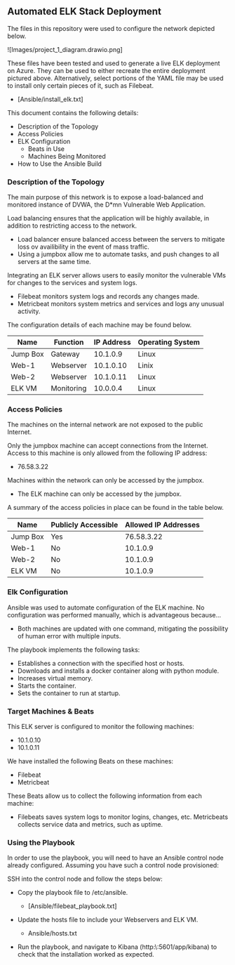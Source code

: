 ## Automated ELK Stack Deployment

The files in this repository were used to configure the network depicted below.

![Images/project_1_diagram.drawio.png]

These files have been tested and used to generate a live ELK deployment on Azure. They can be used to either recreate the entire deployment pictured above. Alternatively, select portions of the YAML file may be used to install only certain pieces of it, such as Filebeat.

  - [Ansible/install_elk.txt]

This document contains the following details:
- Description of the Topology
- Access Policies
- ELK Configuration
  - Beats in Use
  - Machines Being Monitored
- How to Use the Ansible Build


### Description of the Topology

The main purpose of this network is to expose a load-balanced and monitored instance of DVWA, the D*mn Vulnerable Web Application.

Load balancing ensures that the application will be highly available, in addition to restricting access to the network.
- Load balancer ensure balanced access between the servers to mitigate loss ov availibility in the event of mass traffic.
- Using a jumpbox allow me to automate tasks, and push changes to all servers at the same time.

Integrating an ELK server allows users to easily monitor the vulnerable VMs for changes to the services and system logs.
- Filebeat monitors system logs and records any changes made.
- Metricbeat monitors system metrics and services and logs any unusual activity.

The configuration details of each machine may be found below.

| Name     | Function  | IP Address  | Operating System |
|----------|-----------|-------------|------------------|
| Jump Box |  Gateway  |  10.1.0.9   | Linux            |
| Web-1    | Webserver |  10.1.0.10  | Linix            |
| Web-2    | Webserver |  10.1.0.11  | Linux            |
| ELK VM   |Monitoring |  10.0.0.4   | Linux            |

### Access Policies

The machines on the internal network are not exposed to the public Internet. 

Only the jumpbox machine can accept connections from the Internet. Access to this machine is only allowed from the following IP address:
- 76.58.3.22

Machines within the network can only be accessed by the jumpbox.
- The ELK machine can only be accessed by the jumpbox.

A summary of the access policies in place can be found in the table below.

| Name     | Publicly Accessible | Allowed IP Addresses |
|----------|---------------------|----------------------|
| Jump Box | Yes                 | 76.58.3.22           |
| Web-1    | No                  | 10.1.0.9             |
| Web-2    | No                  | 10.1.0.9             |
| ELK VM   | No                  | 10.1.0.9             |
### Elk Configuration

Ansible was used to automate configuration of the ELK machine. No configuration was performed manually, which is advantageous because...
- Both machines are updated with one command, mitigating the possibility of human error with multiple inputs.

The playbook implements the following tasks:
- Establishes a connection with the specified host or hosts.
- Downloads and installs a docker container along with python module.
- Increases virtual memory.
- Starts the container.
- Sets the container to run at startup.

### Target Machines & Beats
This ELK server is configured to monitor the following machines:
- 10.1.0.10
- 10.1.0.11

We have installed the following Beats on these machines:
- Filebeat
- Metricbeat

These Beats allow us to collect the following information from each machine:
- Filebeats saves system logs to monitor logins, changes, etc.  Metricbeats collects service data and metrics, such as uptime.

### Using the Playbook
In order to use the playbook, you will need to have an Ansible control node already configured. Assuming you have such a control node provisioned: 

SSH into the control node and follow the steps below:
- Copy the playbook file to /etc/ansible.

  - [Ansible/filebeat_playbook.txt]

- Update the hosts file to include your Webservers and ELK VM.

  - Ansible/hosts.txt

- Run the playbook, and navigate to Kibana (http:\\<ELK VM IP>:5601/app/kibana) to check that the installation worked as expected.
